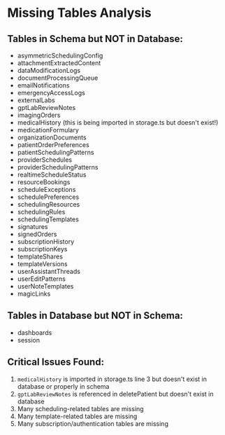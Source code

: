 # Missing Tables Analysis

## Tables in Schema but NOT in Database:
- asymmetricSchedulingConfig
- attachmentExtractedContent
- dataModificationLogs
- documentProcessingQueue
- emailNotifications
- emergencyAccessLogs
- externalLabs
- gptLabReviewNotes
- imagingOrders
- medicalHistory (this is being imported in storage.ts but doesn't exist!)
- medicationFormulary
- organizationDocuments
- patientOrderPreferences
- patientSchedulingPatterns
- providerSchedules
- providerSchedulingPatterns
- realtimeScheduleStatus
- resourceBookings
- scheduleExceptions
- schedulePreferences
- schedulingResources
- schedulingRules
- schedulingTemplates
- signatures
- signedOrders
- subscriptionHistory
- subscriptionKeys
- templateShares
- templateVersions
- userAssistantThreads
- userEditPatterns
- userNoteTemplates
- magicLinks

## Tables in Database but NOT in Schema:
- dashboards
- session

## Critical Issues Found:
1. `medicalHistory` is imported in storage.ts line 3 but doesn't exist in database or properly in schema
2. `gptLabReviewNotes` is referenced in deletePatient but doesn't exist in database
3. Many scheduling-related tables are missing
4. Many template-related tables are missing
5. Many subscription/authentication tables are missing